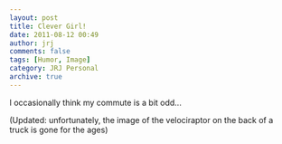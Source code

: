 ```yaml
---
layout: post
title: Clever Girl!
date: 2011-08-12 00:49
author: jrj
comments: false
tags: [Humor, Image]
category: JRJ Personal
archive: true
---
```

I occasionally think my commute is a bit odd...

(Updated: unfortunately, the image of the velociraptor on the back of a truck is gone for the ages)